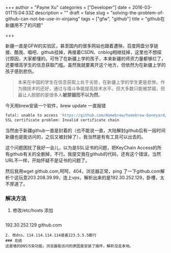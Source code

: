 +++
author = "Payne Xu"
categories = ["Developer"]
date = 2016-03-01T15:04:33Z
description = ""
draft = false
slug = "solving-the-problem-of-github-can-not-be-use-in-xinjaing"
tags = ["gfw", "github"]
title = "github在新疆用不了的问题"

+++



新疆一直是GFW的实验区，甚至国内的很多网站也跟着遭殃，百度网盘分享链接、酷我、唱吧、github挂掉，再接着CSDN、cnblog相继挂掉，这里也不想探讨原因，大家都懂的。可怜了在新疆上学的孩子，本来新疆的师资力量都够烂了，还要增高学生的信息获取门槛。虽然我就要离开这个地方，但依然为在新疆上学的孩子感到悲伤。

> 本来在中国的学生在信息获取上处于劣势，在新疆上学的学生更是悲惨。作为搞技术的还好，通过与墙斗争能提高技术水平。但大多数只能被禁锢，但最让人胆颤的是很多人**被禁锢而不以为然**。

<!--more-->

今天用brew安装一个软件，brew update 一直报错

```bash
fatal: unable to access 'https://github.com/Homebrew/homebrew-boneyard/': 
SSL certificate problem: Invalid certificate chain
```
当然由于新疆github一直是封着的（也不能说一直，大陆解封github后有一段时间新疆也是能访问的，之后又被封掉了），我当然是有有工具可以出去的。

这个问题困扰了我好一会儿，以为是SSL证书的问题，把KeyChain Access的所有github有关的全删掉，不行。我提交我在github的代码，还有这个错误，当然URL不一样，开始怀疑不是证书的问题了。

然后我用wget github.com,呵呵，404，浏览器正常，ping 了一下github.com解析个这玩意203.208.39.99，连上vps，解析出来的是192.30.252.129，卧槽，太不厚道了。
### 解决方法
1. 修改/etc/hosts 添加  
   
   ```
  192.30.252.129   github.com
  ```
2. 改dns，114.114.114.114或者223.5.5.5都行
### 总结
这是墙的DNS污染功能，浏览器能访问的原因是安装了插件，解析没走本地。